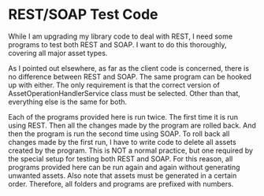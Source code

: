# REST/SOAP Test Code
<p>While I am upgrading my library code to deal with REST, I need some programs to test both REST and SOAP. I want to do this thoroughly, covering all major asset types.</p>

<p>As I pointed out elsewhere, as far as the client code is concerned, there is no difference between REST and SOAP. The same program can be hooked up with either. The only requirement is that the correct version of AssetOperationHandlerService class must be selected. Other than that, everything else is the same for both.</p>

<p>Each of the programs provided here is run twice. The first time it is run using REST. Then all the changes made by the program are rolled back. And then the program is run the second time using SOAP. To roll back all changes made by the first run, I have to write code to delete all assets created by the program. This is NOT a normal practice, but one required by the special setup for testing both REST and SOAP. For this reason, all programs provided here can be run again and again without generating unwanted assets. Also note that assets must be generated in a certain order. Therefore, all folders and programs are prefixed with numbers.</p>